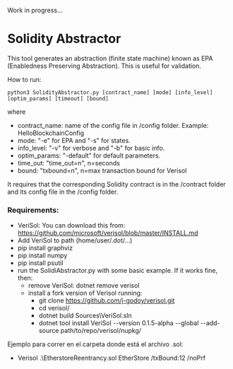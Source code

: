 Work in progress...
# Solidity Abstractor
This tool generates an abstraction (finite state machine) known as EPA (Enabledness Preserving Abstraction). This is useful for validation.

How to run:

```
python3 SolidityAbstractor.py [contract_name] [mode] [info_level] [optim_params] [timeout] [bound]
```
where
- contract_name: name of the config file in /config folder. Example: HelloBlockchainConfig
- mode: "-e" for EPA and "-s" for states.
- info_level: "-v" for verbose and "-b" for basic info.
- optim_params: "-default" for default parameters.
- time_out: "time_out=n", n=seconds
- bound: "txbound=n", n=max transaction bound for Verisol

It requires that the corresponding Solidity contract is in the /contract folder and its config file in the /config folder.

### Requirements:
- VeriSol: You can download this from: https://github.com/microsoft/verisol/blob/master/INSTALL.md
- Add VeriSol to path (home/user/.dot/...)
- pip install graphviz
- pip install numpy
- pip install psutil
- run the SolidiAbstractor.py with some basic example. If it works fine, then:
    - remove VeriSol: dotnet remove verisol
    - install a fork version of Verisol running:
        - git clone https://github.com/j-godoy/verisol.git
        - cd verisol/
        -  dotnet build Sources\VeriSol.sln
        - dotnet tool install VeriSol --version 0.1.5-alpha --global --add-source path/to/repo/verisol/nupkg/

Ejemplo para correr en el carpeta donde está el archivo .sol:
- Verisol .\EtherstoreReentrancy.sol EtherStore /txBound:12 /noPrf